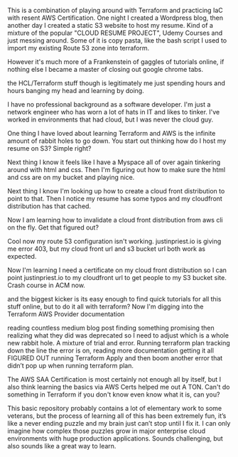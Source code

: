 This is a combination of playing around with Terraform and practicing IaC with resent AWS Certification. One night I created a Wordpress blog, then another day I created a static S3 website to host my resume. 
Kind of a mixture of the popular "CLOUD RESUME PROJECT", Udemy Courses and just messing around. Some of it is copy pasta, like the bash script I used to import my existing Route 53 zone into terraform.

However it's much more of a Frankenstein of gaggles of tutorials online, if nothing else I became a master of closing out google chrome tabs.

the HCL/Terraform stuff though is legitimately me just spending hours and hours banging my head and learning by doing.

I have no professional background as a software developer. I'm just a network engineer who has worn a lot of hats in IT and likes to tinker. I've worked in environments that had cloud, but I was never the cloud guy.


One thing I have loved about learning Terraform and AWS is the infinite amount of rabbit holes to go down. You start out thinking how do I host my resume on S3? Simple right?

Next thing I know it feels like I have a Myspace all of over again tinkering around with html and css. Then I'm figuring out how to make sure the html and css are on my bucket and playing nice.

Next thing I know I'm looking up how to create a cloud front distribution to point to that. Then I notice my resume has some typos and my cloudfront distribution has that cached.

Now I am learning how to invalidate a cloud front distribution from aws cli on the fly. Get that figured out?

Cool now my route 53 configuration isn't working. justinpriest.io is giving me error 403, but my cloud front url and s3 bucket url both work as expected.

Now I'm learning I need a certificate on my cloud front distribution so I can point justinpriest.io to my cloudfront url to get people to my S3 bucket site. Crash course in ACM now.

and the biggest kicker is its easy enough to find quick tutorials for all this stuff online, but to do it all with terraform? Now I'm digging into the Terraform AWS Provider documentation 

reading countless medium blog post finding something promising then realizing what they did was deprecated so I need to adjust which is a whole new rabbit hole. A mixture of trial and error. Running terraform plan tracking down the line the error is on, reading more documentation getting it all FIGURED OUT running Terraform Apply and then boom another error that didn’t pop up when running terraform plan.

The AWS SAA Certification is most certainly not enough all by itself, but I also think learning the basics via AWS Certs helped me out A TON. Can't do something in Terraform if you don't know even know what it is, can you?

This basic repository probably contains a lot of elementary work to some veterans, but the process of learning all of this has been extremely fun, it’s like a never ending puzzle and my brain just can’t stop until I fix it. I can only imagine how complex those puzzles grow in major enterprise cloud environments with huge production applications. Sounds challenging, but also sounds like a great way to learn.
